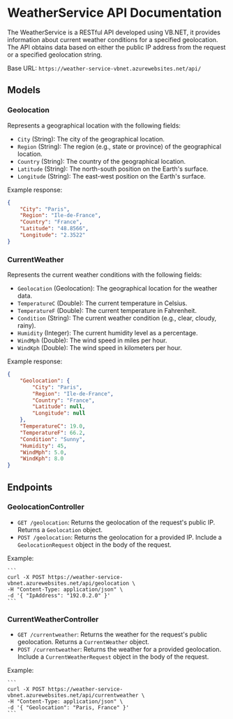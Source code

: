 # WeatherService API Documentation

The WeatherService is a RESTful API developed using VB.NET, it provides information about current weather conditions for a specified geolocation. The API obtains data based on either the public IP address from the request or a specified geolocation string.

Base URL: `https://weather-service-vbnet.azurewebsites.net/api/`

## Models

### Geolocation
Represents a geographical location with the following fields:

- `City` (String): The city of the geographical location.
- `Region` (String): The region (e.g., state or province) of the geographical location.
- `Country` (String): The country of the geographical location.
- `Latitude` (String): The north-south position on the Earth's surface.
- `Longitude` (String): The east-west position on the Earth's surface.

Example response:

```json
{
    "City": "Paris",
    "Region": "Ile-de-France",
    "Country": "France",
    "Latitude": "48.8566",
    "Longitude": "2.3522"
}
```

### CurrentWeather
Represents the current weather conditions with the following fields:

- `Geolocation` (Geolocation): The geographical location for the weather data.
- `TemperatureC` (Double): The current temperature in Celsius.
- `TemperatureF` (Double): The current temperature in Fahrenheit.
- `Condition` (String): The current weather condition (e.g., clear, cloudy, rainy).
- `Humidity` (Integer): The current humidity level as a percentage.
- `WindMph` (Double): The wind speed in miles per hour.
- `WindKph` (Double): The wind speed in kilometers per hour.

Example response:

```json
{
    "Geolocation": {
        "City": "Paris",
        "Region": "Ile-de-France",
        "Country": "France",
        "Latitude": null,
        "Longitude": null
    },
    "TemperatureC": 19.0,
    "TemperatureF": 66.2,
    "Condition": "Sunny",
    "Humidity": 45,
    "WindMph": 5.0,
    "WindKph": 8.0
}
```

## Endpoints

### GeolocationController

- `GET /geolocation`: Returns the geolocation of the request's public IP. Returns a `Geolocation` object.
- `POST /geolocation`: Returns the geolocation for a provided IP. Include a `GeolocationRequest` object in the body of the request.

Example:

    ```
    curl -X POST https://weather-service-vbnet.azurewebsites.net/api/geolocation \
    -H "Content-Type: application/json" \
    -d '{ "IpAddress": "192.0.2.0" }'
    ```

### CurrentWeatherController

- `GET /currentweather`: Returns the weather for the request's public geolocation. Returns a `CurrentWeather` object.
- `POST /currentweather`: Returns the weather for a provided geolocation. Include a `CurrentWeatherRequest` object in the body of the request.

Example:

    ```
    curl -X POST https://weather-service-vbnet.azurewebsites.net/api/currentweather \
    -H "Content-Type: application/json" \
    -d '{ "Geolocation": "Paris, France" }'
    ```